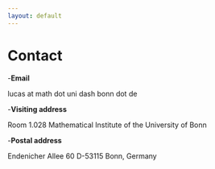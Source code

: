 ```yaml
---
layout: default
---
```


# Contact

-**Email**

  lucas at math dot uni dash bonn dot de

-**Visiting address**

  Room 1.028
  Mathematical Institute
  of the University of Bonn

-**Postal address**
 
  Endenicher Allee 60
  D-53115 Bonn, Germany
